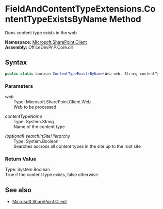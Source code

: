 # FieldAndContentTypeExtensions.ContentTypeExistsByName Method  
Does content type exists in the web  

**Namespace:** [Microsoft.SharePoint.Client](Microsoft.SharePoint.Client.md)  
**Assembly:** OfficeDevPnP.Core.dll  
## Syntax
```C#
public static boolean ContentTypeExistsByName(Web web, String contentTypeName, Boolean searchInSiteHierarchy)
```
### Parameters
*web*  
&emsp;&emsp;Type: Microsoft.SharePoint.Client.Web  
&emsp;&emsp;Web to be processed  
  
*contentTypeName*  
&emsp;&emsp;Type: System.String  
&emsp;&emsp;Name of the content type  
  
*(optional) searchInSiteHierarchy*  
&emsp;&emsp;Type: System.Boolean  
&emsp;&emsp;Searches accross all content types in the site up to the root site  
  
### Return Value
Type: System.Boolean  
True if the content type exists, false otherwise

## See also
- [Microsoft.SharePoint.Client](Microsoft.SharePoint.Client.md)
